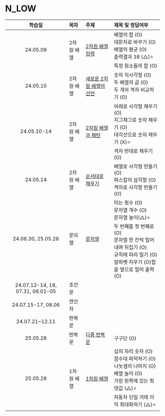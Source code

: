 # N_LOW

|              학습일              | 목차       | 주제                                                                         | 제목 및 정답여부                                                                                                                                                                                  |
| :------------------------------: | :--------- | :--------------------------------------------------------------------------- | :------------------------------------------------------------------------------------------------------------------------------------------------------------------------------------------------ |
|             24.05.09             | 2차원 배열 | [2차원 배열 입력](./2차원%20배열/2차원%20배열%20입력.js)                     | 배열의 합 (O)<br>대문자로 바꾸기 (O)<br>배열의 평균 (O)<br>출력결과 38 (△)⭐️<br>특정 원소들의 합 (O)                                                                                             |
|             24.05.10             | 2차원 배열 | [새로운 2차원 배열의 선언](./2차원%20배열/새로운%202차원%20배열의%20선언.js) | 숫자 직사각형 (O)<br>두 배열의 곱 (O)<br>두 개의 격자 비교하기 (O)                                                                                                                                |
|           24.05.10-14            | 2차원 배열 | [2차원 배열과 패턴](./2차원%20배열/2차원%20배열과%20패턴.js)                 | 아래로 사각형 채우기 (O)<br>지그재그로 숫자 채우기 (O)<br>대각선으로 숫자 채우기 (X)⭐️<br>격자 반대로 채우기 (O)                                                                                 |
|             24.05.14             | 2차원 배열 | [순서대로 채우기](./2차원%20배열/순서대로%20채우기.js)                       | 배열로 사각형 만들기 (O)<br>파스칼의 삼각형 (O)<br>격자로 사각형 만들기 (O)                                                                                                                       |
|        24.06.30, 25.05.28        | 문자열     | [문자열](./문자열/문자열.js)                                                 | 미는 횟수 (O)<br> 문자열 개수 (O)<br>문자열 놀이(△)⭐️<br>두 번째를 첫 번째로 (O)<br>문자열 한 칸씩 밀어내며 뒤집기 (O)<br>규칙에 따라 밀기 (O)<br>알파벳 지우기 (O)합을 옆으로 밀어 출력 (O)<br> |
| 24.07.12-14, 18, 07.31, 08.01-05 | 조건문     |
|        24.07.15-17, 08.06        | 연산자     |
|          24.07.21~12.11          | 반복문     |
|             25.05.28             | 반복문     | [다중 반복문](./반복문/다중%20반복문.js)                                     | 구구단 (O)                                                                                                                                                                                        |
|             25.05.28             | 1차원 배열 | [1차원 배열](./1차원%20배열/1차원%20배열.js)                                 | 십의 자리 숫자 (O)<br>점수대 파악하기 (O)<br>나눗셈의 나머지 (O)<br>배열 놀이 (O)<br>가장 왼쪽에 있는 최댓값 (△)⭐️<br>자동차 단일 거래 이익 최대화하기 (△)⭐️                                    |
